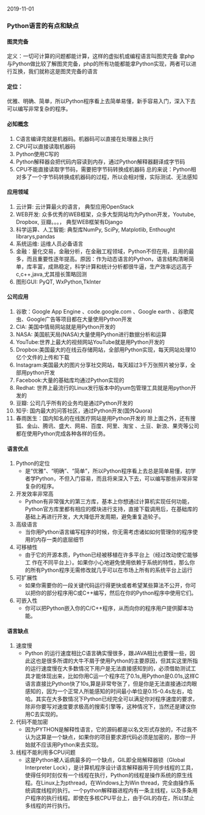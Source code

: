 2019-11-01
### Python语言的有点和缺点
#### 图灵完备
定义：一切可计算的问题都能计算，这样的虚拟机或编程语言叫图灵完备
拿php与Python做比较了解图灵完备，php的所有功能都能拿Python实现，两者可以进行互换，我们就称这是图灵完备的语言
#### 定位：
优雅、明确、简单，所以Python程序看上去简单易懂，新手容易入门，深入下去可以编写非常复杂的程序。
#### 必知概念
1. C语言编译完就是机器码。机器码可以直接在处理器上执行
2. CPU可以直接读取机器码
3. Python使用C写的
4. Python解释器会把代码内容读到内存，通过Python解释器翻译成字节码
5. CPU不能直接读取字节码，需要把字节码转换成机器码
总的来说：Python相对多了一个字节码转换成机器码的过程，所以会相对慢，实际测试、无法感知
#### 应用领域
1. 云计算: 云计算最火的语言， 典型应用OpenStack
2. WEB开发: 众多优秀的WEB框架，众多大型网站均为Python开发，Youtube, Dropbox, 豆瓣。。。， 典型WEB框架有Django
3. 科学运算、人工智能: 典型库NumPy, SciPy, Matplotlib, Enthought librarys,pandas
4. 系统运维: 运维人员必备语言
5. 金融：量化交易，金融分析，在金融工程领域，Python不但在用，且用的最多，而且重要性逐年提高。原因：作为动态语言的Python，语言结构清晰简单，库丰富，成熟稳定，科学计算和统计分析都很牛逼，生产效率远远高于c,c++,java,尤其擅长策略回测
6. 图形GUI: PyQT, WxPython,TkInter
#### 公司应用
1. 谷歌：Google App Engine 、code.google.com 、Google earth 、谷歌爬虫、Google广告等项目都在大量使用Python开发
2. CIA: 美国中情局网站就是用Python开发的
3. NASA: 美国航天局(NASA)大量使用Python进行数据分析和运算
4. YouTube:世界上最大的视频网站YouTube就是用Python开发的
5. Dropbox:美国最大的在线云存储网站，全部用Python实现，每天网站处理10亿个文件的上传和下载
6. Instagram:美国最大的图片分享社交网站，每天超过3千万张照片被分享，全部用python开发
7. Facebook:大量的基础库均通过Python实现的
8. Redhat: 世界上最流行的Linux发行版本中的yum包管理工具就是用python开发的
9. 豆瓣: 公司几乎所有的业务均是通过Python开发的
10. 知乎: 国内最大的问答社区，通过Python开发(国外Quora)
11. 春雨医生：国内知名的在线医疗网站是用Python开发的
除上面之外，还有搜狐、金山、腾讯、盛大、网易、百度、阿里、淘宝 、土豆、新浪、果壳等公司都在使用Python完成各种各样的任务。
#### 语言优点
1. Python的定位
    - 是“优雅”、“明确”、“简单”，所以Python程序看上去总是简单易懂，初学者学Python，不但入门容易，而且将来深入下去，可以编写那些非常非常复杂的程序。
2. 开发效率非常高
    - Python有非常强大的第三方库，基本上你想通过计算机实现任何功能，Python官方库里都有相应的模块进行支持，直接下载调用后，在基础库的基础上再进行开发，大大降低开发周期，避免重复造轮子。
3. 高级语言
    - 当你用Python语言编写程序的时候，你无需考虑诸如如何管理你的程序使用的内存一类的底层细节
4. 可移植性
    - 由于它的开源本质，Python已经被移植在许多平台上（经过改动使它能够工 作在不同平台上）。如果你小心地避免使用依赖于系统的特性，那么你的所有Python程序无需修改就几乎可以在市场上所有的系统平台上运行
5. 可扩展性
    - 如果你需要你的一段关键代码运行得更快或者希望某些算法不公开，你可以把你的部分程序用C或C++编写，然后在你的Python程序中使用它们。
6. 可嵌入性
    - 你可以把Python嵌入你的C/C++程序，从而向你的程序用户提供脚本功能。
#### 语言缺点
1. 速度慢
    - Python 的运行速度相比C语言确实慢很多，跟JAVA相比也要慢一些，因此这也是很多所谓的大牛不屑于使用Python的主要原因，但其实这里所指的运行速度慢在大多数情况下用户是无法直接感知到的，必须借助测试工具才能体现出来，比如你用C运一个程序花了0.1s,用Python是0.01s,这样C语言直接比Python快了10s,算是非常夸张了，但是你是无法直接通过肉眼感知的，因为一个正常人所能感知的时间最小单位是0.15-0.4s左右，哈哈。其实在大多数情况下Python已经完全可以满足你对程序速度的要求，除非你要写对速度要求极高的搜索引擎等，这种情况下，当然还是建议你用C去实现的。
2. 代码不能加密
    - 因为PYTHON是解释性语言，它的源码都是以名文形式存放的，不过我不认为这算是一个缺点，如果你的项目要求源代码必须是加密的，那你一开始就不应该用Python来去实现。
3. 线程不能利用多CPU问题
    - 这是Python被人诟病最多的一个缺点，GIL即全局解释器锁（Global Interpreter Lock），是计算机程序设计语言解释器用于同步线程的工具，使得任何时刻仅有一个线程在执行，Python的线程是操作系统的原生线程。在Linux上为pthread，在Windows上为Win thread，完全由操作系统调度线程的执行。一个python解释器进程内有一条主线程，以及多条用户程序的执行线程。即使在多核CPU平台上，由于GIL的存在，所以禁止多线程的并行执行。